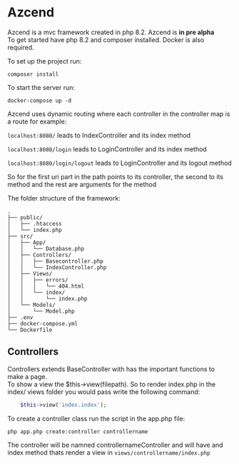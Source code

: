 # Azcend

Azcend is a mvc framework created in php 8.2. Azcend is **in pre alpha**  
To get started have php 8.2 and composer installed. Docker is also required.

To set up the project run:
```
composer install
```
To start the server run:
```
docker-compose up -d
```

Azcend uses dynamic routing where each controller in the controller map is a route
for example:

``localhost:8080/`` leads to IndexController and its index method  

``localhost:8080/login`` leads to LoginController and its index method

``localhost:8080/login/logout`` leads to LoginController and its logout method  

So for the first uri part in the path points to its controller, the second to its method and the rest are arguments for the method

The folder structure of the framework:

````
.
├── public/
│   ├── .htaccess
│   └── index.php
├── src/
│   ├── App/
│   │   └── Database.php
│   ├── Controllers/
│   │   ├── Basecontroller.php
│   │   └── IndexController.php
│   ├── Views/
│   │   ├── errors/
│   │   │   └── 404.html
│   │   └── index/
│   │       └── index.php
│   └── Models/
│       └── Model.php
├── .env
├── docker-compose.yml
└── Dockerfile
````

## Controllers

Controllers extends BaseController with has the important functions to make a page.   
To show a view the $this->view(filepath). So to render index.php in the index/ views folder
you would pass write the following command:
```php 
    $this->view('index.index');
```
To create a controller class run the script in the app.php file:
```
php app.php create:controller controllername
```
The controller will be namned controllernameController and will have and index method thats render a view in 
`views/controllername/index.php`

